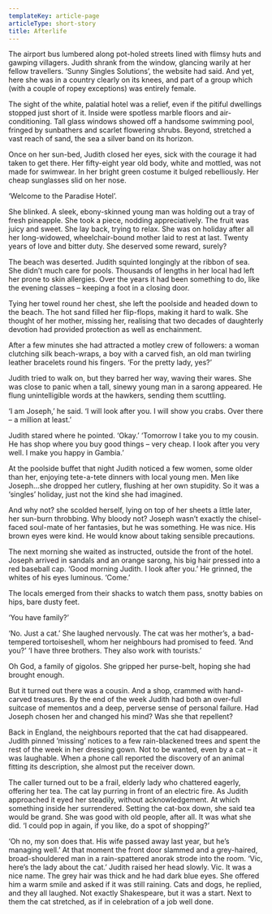 ```yaml
---
templateKey: article-page
articleType: short-story
title: Afterlife
---
```


The airport bus lumbered along pot-holed streets lined with flimsy huts and gawping villagers. Judith shrank from the window, glancing warily at her fellow travellers. ‘Sunny Singles Solutions’, the website had said. And yet, here she was in a country clearly on its knees, and part of a group which (with a couple of ropey exceptions) was entirely female.

The sight of the white, palatial hotel was a relief, even if the pitiful dwellings stopped just short of it. Inside were spotless marble floors and air-conditioning. Tall glass windows showed off a handsome swimming pool, fringed by sunbathers and scarlet flowering shrubs. Beyond, stretched a vast reach of sand, the sea a silver band on its horizon.

Once on her sun-bed, Judith closed her eyes, sick with the courage it had taken to get there. Her fifty-eight year old body, white and mottled, was not made for swimwear. In her bright green costume it bulged rebelliously. Her cheap sunglasses slid on her nose.

‘Welcome to the Paradise Hotel’.

She blinked. A sleek, ebony-skinned young man was holding out a tray of fresh pineapple. She took a piece, nodding appreciatively. The fruit was juicy and sweet. She lay back, trying to relax. She was on holiday after all her long-widowed, wheelchair-bound mother laid to rest at last. Twenty years of love and bitter duty. She deserved some reward, surely?

The beach was deserted. Judith squinted longingly at the ribbon of sea. She didn’t much care for pools. Thousands of lengths in her local had left her prone to skin allergies. Over the years it had been something to do, like the evening classes – keeping a foot in a closing door.

Tying her towel round her chest, she left the poolside and headed down to the beach. The hot sand filled her flip-flops, making it hard to walk. She thought of her mother, missing her, realising that two decades of daughterly devotion had provided protection as well as enchainment.

After a few minutes she had attracted a motley crew of followers: a woman clutching silk beach-wraps, a boy with a carved fish, an old man twirling leather bracelets round his fingers. ‘For the pretty lady, yes?’

Judith tried to walk on, but they barred her way, waving their wares. She was close to panic when a tall, sinewy young man in a sarong appeared. He flung unintelligible words at the hawkers, sending them scuttling.

‘I am Joseph,’ he said. ‘I will look after you. I will show you crabs. Over there – a million at least.’

Judith stared where he pointed. ‘Okay.’ ‘Tomorrow I take you to my cousin. He has shop where you buy good things – very cheap. I look after you very well. I make you happy in Gambia.’

At the poolside buffet that night Judith noticed a few women, some older than her, enjoying tete-a-tete dinners with local young men. Men like Joseph…she dropped her cutlery, flushing at her own stupidity. So it was a ‘singles’ holiday, just not the kind she had imagined.

And why not? she scolded herself, lying on top of her sheets a little later, her sun-burn throbbing. Why bloody not? Joseph wasn’t exactly the chisel-faced soul-mate of her fantasies, but he was something. He was nice. His brown eyes were kind. He would know about taking sensible precautions.

The next morning she waited as instructed, outside the front of the hotel. Joseph arrived in sandals and an orange sarong, his big hair pressed into a red baseball cap. ‘Good morning Judith. I look after you.’ He grinned, the whites of his eyes luminous. ‘Come.’

The locals emerged from their shacks to watch them pass, snotty babies on hips, bare dusty feet.

‘You have family?’

‘No. Just a cat.’ She laughed nervously. The cat was her mother’s, a bad-tempered tortoiseshell, whom her neighbours had promised to feed. ‘And you?’ ‘I have three brothers. They also work with tourists.’

Oh God, a family of gigolos. She gripped her purse-belt, hoping she had brought enough.

But it turned out there was a cousin. And a shop, crammed with hand-carved treasures. By the end of the week Judith had both an over-full suitcase of mementos and a deep, perverse sense of personal failure. Had Joseph chosen her and changed his mind? Was she that repellent?

Back in England, the neighbours reported that the cat had disappeared. Judith pinned ‘missing’ notices to a few rain-blackened trees and spent the rest of the week in her dressing gown. Not to be wanted, even by a cat – it was laughable. When a phone call reported the discovery of an animal fitting its description, she almost put the receiver down.

The caller turned out to be a frail, elderly lady who chattered eagerly, offering her tea. The cat lay purring in front of an electric fire. As Judith approached it eyed her steadily, without acknowledgement. At which something inside her surrendered. Setting the cat-box down, she said tea would be grand. She was good with old people, after all. It was what she did. ‘I could pop in again, if you like, do a spot of shopping?’

‘Oh no, my son does that. His wife passed away last year, but he’s managing well.’ At that moment the front door slammed and a grey-haired, broad-shouldered man in a rain-spattered anorak strode into the room. ‘Vic, here’s the lady about the cat.’ Judith raised her head slowly. Vic. It was a nice name. The grey hair was thick and he had dark blue eyes. She offered him a warm smile and asked if it was still raining. Cats and dogs, he replied, and they all laughed. Not exactly Shakespeare, but it was a start. Next to them the cat stretched, as if in celebration of a job well done.
